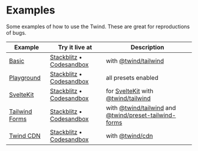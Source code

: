 # Examples

Some examples of how to use the Twind. These are great for reproductions of bugs.

| Example                                                                               | Try it live at                                                                                                                                                                            | Description                                                                                                                                                          |
| ------------------------------------------------------------------------------------- | ----------------------------------------------------------------------------------------------------------------------------------------------------------------------------------------- | -------------------------------------------------------------------------------------------------------------------------------------------------------------------- |
| [Basic](https://github.com/tw-in-js/twind/tree/next/examples/basic)                   | [Stackblitz](https://stackblitz.com/fork/github/tw-in-js/twind/tree/next/examples/basic) • [Codesandbox](https://githubbox.com/tw-in-js/twind/tree/next/examples/basic)                   | with [@twind/tailwind](https://www.npmjs.com/package/@twind/tailwind)                                                                                                |
| [Playground](https://github.com/tw-in-js/twind/tree/next/examples/playground)         | [Stackblitz](https://stackblitz.com/fork/github/tw-in-js/twind/tree/next/examples/playground) • [Codesandbox](https://githubbox.com/tw-in-js/twind/tree/next/examples/playground)         | all presets enabled                                                                                                                                                  |
| [SvelteKit](https://github.com/tw-in-js/twind/tree/next/examples/sveltekit)           | [Stackblitz](https://stackblitz.com/fork/github/tw-in-js/twind/tree/next/examples/sveltekit) • [Codesandbox](https://githubbox.com/tw-in-js/twind/tree/next/examples/sveltekit)           | for [SvelteKit](https://kit.svelte.dev) with [@twind/tailwind](https://www.npmjs.com/package/@twind/tailwind)                                                        |
| [Tailwind Forms](https://github.com/tw-in-js/twind/tree/next/examples/tailwind-forms) | [Stackblitz](https://stackblitz.com/fork/github/tw-in-js/twind/tree/next/examples/tailwind-forms) • [Codesandbox](https://githubbox.com/tw-in-js/twind/tree/next/examples/tailwind-forms) | with [@twind/tailwind](https://www.npmjs.com/package/@twind/tailwind) and [@twind/preset-tailwind-forms](https://www.npmjs.com/package/@twind/preset-tailwind-forms) |
| [Twind CDN](https://github.com/tw-in-js/twind/tree/next/examples/twind-cdn)           | [Stackblitz](https://stackblitz.com/fork/github/tw-in-js/twind/tree/next/examples/twind-cdn) • [Codesandbox](https://githubbox.com/tw-in-js/twind/tree/next/examples/twind-cdn)           | with [@twind/cdn](https://www.npmjs.com/package/@twind/cdn)                                                                                                          |
